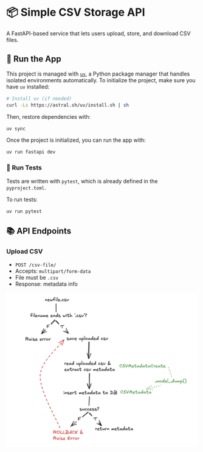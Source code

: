 # 📦 Simple CSV Storage API

A FastAPI-based service that lets users upload, store, and download CSV files.

## 🚀 Run the App
 
This project is managed with [`uv`](https://github.com/astral-sh/uv), a Python package manager that handles isolated environments automatically. To initialize the project, make sure you have `uv` installed:

 ```bash
# Install uv (if needed)
curl -Ls https://astral.sh/uv/install.sh | sh
```

Then, restore dependencies with:

```bash
uv sync
```

Once the project is initialized, you can run the app with:

```bash
uv run fastapi dev
```

### 🧪 Run Tests

Tests are written with `pytest`, which is already defined in the `pyproject.toml`.

To run tests:

```bash
uv run pytest
```

## 📚 API Endpoints

### Upload CSV

- `POST /csv-file/`
- Accepts: `multipart/form-data`
- File must be `.csv`
- Response: metadata info

![alt text](docs/post_csv_file.png)

